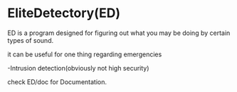 # EliteDetectory(ED)
ED is a program designed for figuring out what you may be doing by certain types of sound.

it can be useful for one thing regarding emergencies

-Intrusion detection(obviously not high security)


check ED/doc for Documentation.

